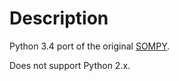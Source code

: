 Description
===========

Python 3.4 port of the original [SOMPY](https://github.com/sevamoo/SOMPY).

Does not support Python 2.x.
